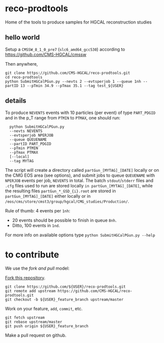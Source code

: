 # reco-prodtools
Home of the tools to produce samples for HGCAL reconstruction studies

## hello world

Setup a `CMSSW_8_1_0_pre7` (`slc6_amd64_gcc530`) according to
https://github.com/CMS-HGCAL/cmssw

Then anywhere,
```
git clone https://github.com/CMS-HGCAL/reco-prodtools.git
cd reco-prodtools
python SubmitHGCalPGun.py --nevts 2 --evtsperjob 1 --queue 1nh --partID 13 --pTmin 34.9 --pTmax 35.1 --tag test_${USER}
```

## details

To produce `NEVENTS` events with 10 particles (per event) of type `PART_PDGID` and in the p_T range from `PTMIN` to `PTMAX`, one should run:
```
  python SubmitHGCalPGun.py
  --nevts NEVENTS
  --evtsperjob NPERJOB
  --queue QUEUENAME
  --partID PART_PDGID
  --pTmin PTMIN
  --pTmax PTMAX
  [--local]
  --tag MYTAG
```

The script will create a directory called `partGun_[MYTAG]_[DATE]` locally or on the CMG EOS area (see options), and submit jobs to queue `QUEUENAME` with `NPERJOB` events per job,
`NEVENTS` in total.
The batch `stdout`/`stderr` files and `.cfg` files used to run
are stored locally `in partGun_[MYTAG]_[DATE]`, while the resulting files `partGun_*_GSD_{i}.root` are stored in `partGun_[MYTAG]_[DATE]` either locally or in  `/eos/cms/store/cmst3/group/hgcal/CMG_studies/Production/`.

Rule of thumb: 4 events per `1nh`:
 * 20 events should be possible to finish in queue `8nh`.
 * Ditto, 100 events in `1nd`.

For more info on available options type `python SubmitHGCalPGun.py --help`

# to contribute

We use the _fork and pull_ model:

[Fork this repository](https://github.com/CMS-HGCAL/reco-prodtools/fork).
```
git clone https://github.com/${USER}/reco-prodtools.git
git remote add upstream https://github.com/CMS-HGCAL/reco-prodtools.git
git checkout -b ${USER}_feature_branch upstream/master
```
Work on your feature, `add`, `commit`, etc.
```
git fetch upstream
git rebase upstream/master
git push origin ${USER}_feature_branch
```

 Make a pull request on github.
